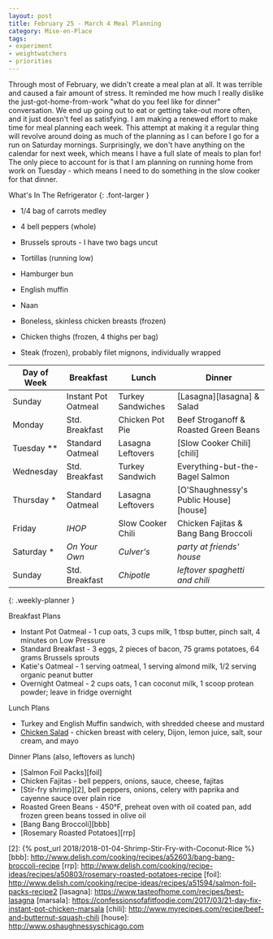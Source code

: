```yaml
---
layout: post
title: February 25 - March 4 Meal Planning
category: Mise-en-Place
tags:
- experiment
- weightwatchers
- priorities
---
```


Through most of February, we didn't create a meal plan at all. It was terrible and caused a fair amount of stress. It reminded me how much I really dislike the just-got-home-from-work "what do you feel like for dinner" conversation. We end up going out to eat or getting take-out more often, and it just doesn't feel as satisfying. I am making a renewed effort to make time for meal planning each week. This attempt at making it a regular thing will revolve around doing as much of the planning as I can before I go for a run on Saturday mornings. Surprisingly, we don't have anything on the calendar for next week, which means I have a full slate of meals to plan for! The only piece to account for is that I am planning on running home from work on Tuesday - which means I need to do something in the slow cooker for that dinner.

What's In The Refrigerator
{: .font-larger }

- 1/4 bag of carrots medley
- 4 bell peppers (whole)
- Brussels sprouts - I have two bags uncut

- Tortillas (running low)
- Hamburger bun
- English muffin
- Naan

- Boneless, skinless chicken breasts (frozen)
- Chicken thighs (frozen, 4 thighs per bag)
- Steak (frozen), probably filet mignons, individually wrapped

|Day of Week| Breakfast        | Lunch                         | Dinner                      |
|-----------|------------------|-------------------------------|-----------------------------|
|Sunday     | Instant Pot Oatmeal | Turkey Sandwiches          | [Lasagna][lasagna] & Salad  |
|Monday     | Std. Breakfast   | Chicken Pot Pie               | Beef Stroganoff & Roasted Green Beans |
|Tuesday  **| Standard Oatmeal | Lasagna Leftovers             | [Slow Cooker Chili][chili]  |
|Wednesday  | Std. Breakfast   | Turkey Sandwich               | Everything-but-the-Bagel Salmon |
|Thursday  *| Standard Oatmeal | Lasagna Leftovers             | [O'Shaughnessy's Public House][house] |
|Friday     | _IHOP_           | Slow Cooker Chili             | Chicken Fajitas & Bang Bang Broccoli |
|Saturday  *| _On Your Own_    | _Culver's_                    | _party at friends' house_   |
|Sunday     | Std. Breakfast   | _Chipotle_                    | _leftover spaghetti and chili_ |
{: .weekly-planner }

Breakfast Plans

- Instant Pot Oatmeal - 1 cup oats, 3 cups milk, 1 tbsp butter, pinch salt, 4 minutes on Low Pressure
- Standard Breakfast - 3 eggs, 2 pieces of bacon, 75 grams potatoes, 64 grams Brussels sprouts
- Katie's Oatmeal - 1 serving oatmeal, 1 serving almond milk, 1/2 serving organic peanut butter
- Overnight Oatmeal - 2 cups oats, 1 can coconut milk, 1 scoop protean powder; leave in fridge overnight

Lunch Plans

- Turkey and English Muffin sandwich, with shredded cheese and mustard
- [Chicken Salad][1] - chicken breast with celery, Dijon, lemon juice, salt, sour cream, and mayo

Dinner Plans (also, leftovers as lunch)

- [Salmon Foil Packs][foil]
- Chicken Fajitas - bell peppers, onions, sauce, cheese, fajitas
- [Stir-fry shrimp][2], bell peppers, onions, celery with paprika and cayenne sauce over plain rice
- Roasted Green Beans - 450&deg;F, preheat oven with oil coated pan, add frozen green beans tossed in olive oil
- [Bang Bang Broccoli][bbb]
- [Rosemary Roasted Potatoes][rrp]

[1]: <http://www.geniuskitchen.com/recipe/weight-watchers-chicken-salad-162386>
[2]: {% post_url 2018/2018-01-04-Shrimp-Stir-Fry-with-Coconut-Rice %}
[bbb]: <http://www.delish.com/cooking/recipes/a52603/bang-bang-broccoli-recipe>
[rrp]: <http://www.delish.com/cooking/recipe-ideas/recipes/a50803/rosemary-roasted-potatoes-recipe>
[foil]: <http://www.delish.com/cooking/recipe-ideas/recipes/a51594/salmon-foil-packs-recipe2>
[lasagna]: <https://www.tasteofhome.com/recipes/best-lasagna>
[marsala]: <https://confessionsofafitfoodie.com/2017/03/21-day-fix-instant-pot-chicken-marsala>
[chili]: <http://www.myrecipes.com/recipe/beef-and-butternut-squash-chili>
[house]: <http://www.oshaughnessyschicago.com>